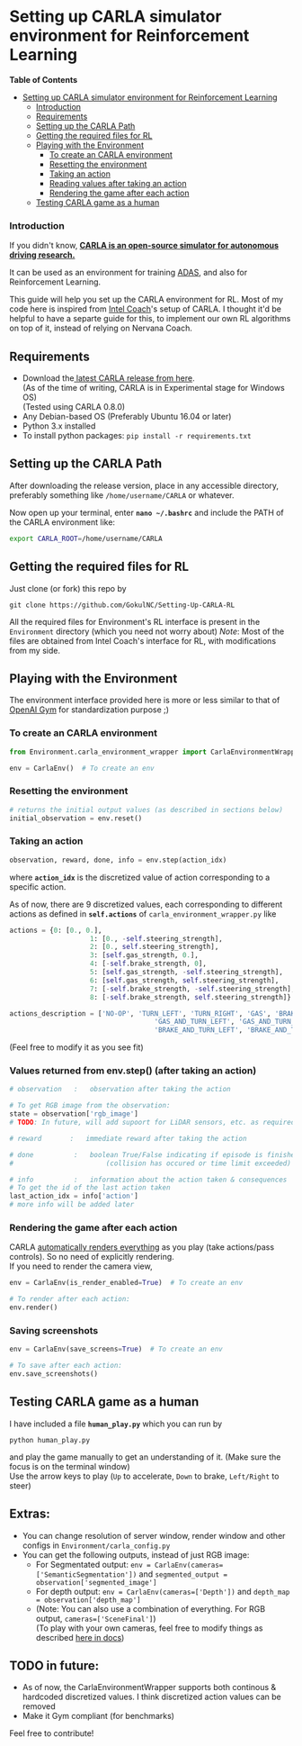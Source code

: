 # Setting up CARLA simulator environment for Reinforcement Learning

 **Table of Contents**

   * [Setting up CARLA simulator environment for Reinforcement Learning](#setting-up-carla-simulator-environment-for-reinforcement-learning)
      * [Introduction](#introduction)
      * [Requirements](#requirements)
      * [Setting up the CARLA Path](#setting-up-the-carla-path)
      * [Getting the required files for RL](#getting-the-required-files-for-rl)
      * [Playing with the Environment](#playing-with-the-environment)
         * [To create an CARLA environment](#to-create-an-carla-environment)
         * [Resetting the environment](#resetting-the-environment)
         * [Taking an action](#taking-an-action)
         * [Reading values after taking an action](#reading-values-after-taking-an-action)
         * [Rendering the game after each action](#rendering-the-game-after-each-action)
      * [Testing CARLA game as a human](#testing-carla-game-as-a-human)


### Introduction
If you didn't know, **[CARLA is an open-source simulator for autonomous driving research.](https://github.com/carla-simulator/carla "CARLA is an open-source simulator for autonomous driving research.")**

It can be used as an environment for training [ADAS](https://en.wikipedia.org/wiki/Advanced_driver-assistance_systems "ADAS"), and also for Reinforcement Learning.

This guide will help you set up the CARLA environment for RL. Most of my code here is inspired from [Intel Coach](https://github.com/NervanaSystems/coach "Intel Coach")'s setup of CARLA. I thought it'd be helpful to have a separte guide for this, to implement our own RL algorithms on top of it, instead of relying on Nervana Coach.

## Requirements

- Download the[ latest CARLA release from here](https://github.com/carla-simulator/carla/releases " latest CARLA release from here").   
(As of the time of writing, CARLA is in Experimental stage for Windows OS)   
(Tested using CARLA 0.8.0)
- Any Debian-based OS (Preferably Ubuntu 16.04 or later)
- Python 3.x installed
- To install python packages:
    `pip install -r requirements.txt`

## Setting up the CARLA Path

After downloading the release version, place in any accessible directory, preferably something like `/home/username/CARLA` or whatever.

Now open up your terminal, enter **`nano ~/.bashrc`** and include the PATH of the CARLA environment like:

```bash
export CARLA_ROOT=/home/username/CARLA
```

## Getting the required files for RL

Just clone (or fork) this repo by
```
git clone https://github.com/GokulNC/Setting-Up-CARLA-RL
```

All the required files for Environment's RL interface is present in the `Environment` directory (which you need not worry about)
*Note*: Most of the files are obtained from Intel Coach's interface for RL, with modifications from my side.

## Playing with the Environment

The environment interface provided here is more or less similar to that of [OpenAI Gym](https://github.com/openai/gym) for standardization purpose ;)

### To create an CARLA environment
```python
from Environment.carla_environment_wrapper import CarlaEnvironmentWrapper as CarlaEnv

env = CarlaEnv()  # To create an env
```

### Resetting the environment
```python
# returns the initial output values (as described in sections below)
initial_observation = env.reset()
```

### Taking an action

```python
observation, reward, done, info = env.step(action_idx)
```

where **`action_idx`** is the discretized value of action corresponding to a specific action.

As of now, there are 9 discretized values, each corresponding to different actions as defined in  **`self.actions`** of `carla_environment_wrapper.py` like

```python
actions = {0: [0., 0.],
					1: [0., -self.steering_strength],
					2: [0., self.steering_strength],
					3: [self.gas_strength, 0.],
					4: [-self.brake_strength, 0],
					5: [self.gas_strength, -self.steering_strength],
					6: [self.gas_strength, self.steering_strength],
					7: [-self.brake_strength, -self.steering_strength],
					8: [-self.brake_strength, self.steering_strength]}

actions_description = ['NO-OP', 'TURN_LEFT', 'TURN_RIGHT', 'GAS', 'BRAKE',
									'GAS_AND_TURN_LEFT', 'GAS_AND_TURN_RIGHT',
									'BRAKE_AND_TURN_LEFT', 'BRAKE_AND_TURN_RIGHT']
```

(Feel free to modify it as you see fit)

### Values returned from env.step() (after taking an action)

```python
# observation   :   observation after taking the action

# To get RGB image from the observation:
state = observation['rgb_image']
# TODO: In future, will add supoort for LiDAR sensors, etc. as required

# reward       :   immediate reward after taking the action

# done          :   boolean True/False indicating if episode is finished
#                       (collision has occured or time limit exceeded)

# info          :   information about the action taken & consequences
# To get the id of the last action taken
last_action_idx = info['action']
# more info will be added later
```

### Rendering the game after each action
CARLA [automatically renders everything](https://github.com/carla-simulator/carla/issues/286) as you play (take actions/pass controls). So no need of explicitly rendering.   
If you need to render the camera view,
```python
env = CarlaEnv(is_render_enabled=True)  # To create an env

# To render after each action:
env.render()
```

### Saving screenshots
```python
env = CarlaEnv(save_screens=True)  # To create an env

# To save after each action:
env.save_screenshots()
```

## Testing CARLA game as a human

I have included a file **`human_play.py`** which you can run by
```
python human_play.py
```

and play the game manually to get an understanding of it. (Make sure the focus is on the terminal window)   
Use the arrow keys to play (`Up` to accelerate, `Down` to brake, `Left/Right` to steer)

## Extras:

- You can change resolution of server window, render window and other configs in `Environment/carla_config.py`
- You can get the following outputs, instead of just RGB image:
  - For Segmentated output: `env = CarlaEnv(cameras=['SemanticSegmentation'])` and `segmented_output = observation['segmented_image']`
  - For depth output: `env = CarlaEnv(cameras=['Depth'])` and `depth_map = observation['depth_map']`
  - (Note: You can also use a combination of everything. For RGB output, `cameras=['SceneFinal']`)   
(To play with your own cameras, feel free to modify things as described [here in docs](https://carla.readthedocs.io/en/latest/cameras_and_sensors/))


## TODO in future:

- As of now, the CarlaEnvironmentWrapper supports both continous & hardcoded discretized values. I think discretized action values can be removed
- Make it Gym compliant (for benchmarks)

Feel free to contribute!

